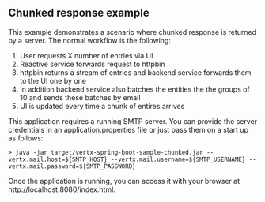 ## Chunked response example

This example demonstrates a scenario where chunked response is returned by a server. The normal workflow is the following:

1. User requests X number of entries via UI
2. Reactive service forwards request to httpbin
3. httpbin returns a stream of entries and backend service forwards them to the UI one by one
4. In addition backend service also batches the entities the the groups of 10 and sends these batches by email
5. UI is updated every time a chunk of entires arrives

This application requires a running SMTP server. You can provide the server credentials in an application.properties file or just pass them on a start up as follows:

```
> java -jar target/vertx-spring-boot-sample-chunked.jar --vertx.mail.host=${SMTP_HOST} --vertx.mail.username=${SMTP_USERNAME} --vertx.mail.password=${SMTP_PASSWORD}
```

Once the application is running, you can access it with your browser at http://localhost:8080/index.html.
